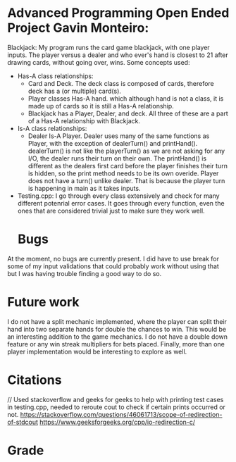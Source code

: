 # Advanced Programming Open Ended Project Gavin Monteiro:
Blackjack: 
    My program runs the card game blackjack, with one player inputs. The player versus a dealer
and who ever's hand is closest to 21 after drawing cards, without going over, wins. Some
concepts used:
- Has-A class relationships:
  - Card and Deck. The deck class is composed of cards, therefore deck has a (or multiple) card(s).
  - Player classes Has-A hand. which although hand is not a class, it is made up of cards so it is still a Has-A relationship.
  - Blackjack has a Player, Dealer, and deck. All three of these are a part of a Has-A relationship with Blackjack.
- Is-A class relationships:
  - Dealer Is-A Player. Dealer uses many of the same functions as Player, with the exception of dealerTurn() and printHand().
  dealerTurn() is not like the playerTurn() as we are not asking for any I/O, the dealer runs their turn on their own. The 
  printHand() is different as the dealers first card before the player finishes their turn is hidden, so the print method needs 
  to be its own overide. Player does not have a turn() unlike dealer. That is because the player turn is happening in main as it takes inputs.
- Testing.cpp: I go through every class extensively and check for many different potenrial error cases. It goes through every function, even 
the ones that are considered trivial just to make sure they work well. 
  # Bugs
At the moment, no bugs are currently present. I did have to use break for some of my input validations
that could probably work without using that but I was having trouble finding a good way to do so.

# Future work
I do not have a split mechanic implemented, where the player can split their hand into two separate hands 
for double the chances to win. This would be an interesting addition to the game mechanics. I do not have a 
double down feature or any win streak multipliers for bets placed. 
Finally, more than one player implementation would be interesting to explore as well.

# Citations
// Used stackoverflow and geeks for geeks to help with printing test cases in testing.cpp, needed to reroute cout to check if certain prints occurred or not.
https://stackoverflow.com/questions/46061713/scope-of-redirection-of-stdcout
https://www.geeksforgeeks.org/cpp/io-redirection-c/
# Grade
